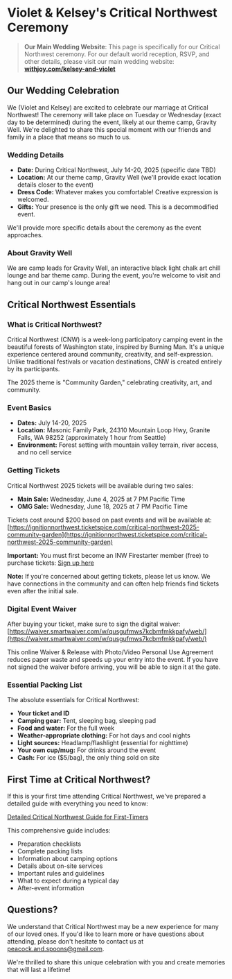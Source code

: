 # Violet & Kelsey's Critical Northwest Ceremony

> **Our Main Wedding Website**: This page is specifically for our Critical Northwest ceremony. For our default world reception, RSVP, and other details, please visit our main wedding website: [**withjoy.com/kelsey-and-violet**](https://withjoy.com/kelsey-and-violet)

## Our Wedding Celebration

We (Violet and Kelsey) are excited to celebrate our marriage at Critical Northwest! The ceremony will take place on Tuesday or Wednesday (exact day to be determined) during the event, likely at our theme camp, Gravity Well. We're delighted to share this special moment with our friends and family in a place that means so much to us.

### Wedding Details

- **Date:** During Critical Northwest, July 14-20, 2025 (specific date TBD)
- **Location:** At our theme camp, Gravity Well (we'll provide exact location details closer to the event)
- **Dress Code:** Whatever makes you comfortable! Creative expression is welcomed.
- **Gifts:** Your presence is the only gift we need. This is a decommodified event.

We'll provide more specific details about the ceremony as the event approaches.

### About Gravity Well

We are camp leads for Gravity Well, an interactive black light chalk art chill lounge and bar theme camp. During the event, you're welcome to visit and hang out in our camp's lounge area!

## Critical Northwest Essentials

### What is Critical Northwest?

Critical Northwest (CNW) is a week-long participatory camping event in the beautiful forests of Washington state, inspired by Burning Man. It's a unique experience centered around community, creativity, and self-expression. Unlike traditional festivals or vacation destinations, CNW is created entirely by its participants.

The 2025 theme is "Community Garden," celebrating creativity, art, and community.

### Event Basics

- **Dates:** July 14-20, 2025
- **Location:** Masonic Family Park, 24310 Mountain Loop Hwy, Granite Falls, WA 98252 (approximately 1 hour from Seattle)
- **Environment:** Forest setting with mountain valley terrain, river access, and no cell service

### Getting Tickets

Critical Northwest 2025 tickets will be available during two sales:
- **Main Sale:** Wednesday, June 4, 2025 at 7 PM Pacific Time
- **OMG Sale:** Wednesday, June 18, 2025 at 7 PM Pacific Time

Tickets cost around $200 based on past events and will be available at: [https://ignitionnorthwest.ticketspice.com/critical-northwest-2025-community-garden](https://ignitionnorthwest.ticketspice.com/critical-northwest-2025-community-garden)

**Important:** You must first become an INW Firestarter member (free) to purchase tickets: [Sign up here](https://ignitionnw.app.neoncrm.com/np/clients/ignitionnw/membershipJoin.jsp)

**Note:** If you're concerned about getting tickets, please let us know. We have connections in the community and can often help friends find tickets even after the initial sale.

### Digital Event Waiver

After buying your ticket, make sure to sign the digital waiver:
[https://waiver.smartwaiver.com/w/qusgufmws7kcbmfmkkpafy/web/](https://waiver.smartwaiver.com/w/qusgufmws7kcbmfmkkpafy/web/)

This online Waiver & Release with Photo/Video Personal Use Agreement reduces paper waste and speeds up your entry into the event. If you have not signed the waiver before arriving, you will be able to sign it at the gate.

### Essential Packing List

The absolute essentials for Critical Northwest:
- **Your ticket and ID**
- **Camping gear:** Tent, sleeping bag, sleeping pad
- **Food and water:** For the full week
- **Weather-appropriate clothing:** For hot days and cool nights
- **Light sources:** Headlamp/flashlight (essential for nighttime)
- **Your own cup/mug:** For drinks around the event
- **Cash:** For ice ($5/bag), the only thing sold on site

## First Time at Critical Northwest?

If this is your first time attending Critical Northwest, we've prepared a detailed guide with everything you need to know:

[Detailed Critical Northwest Guide for First-Timers](./cnw_detailed_guide.html)

This comprehensive guide includes:
- Preparation checklists
- Complete packing lists
- Information about camping options
- Details about on-site services
- Important rules and guidelines
- What to expect during a typical day
- After-event information

## Questions?

We understand that Critical Northwest may be a new experience for many of our loved ones. If you'd like to learn more or have questions about attending, please don't hesitate to contact us at peacock.and.spoons@gmail.com.

We're thrilled to share this unique celebration with you and create memories that will last a lifetime!